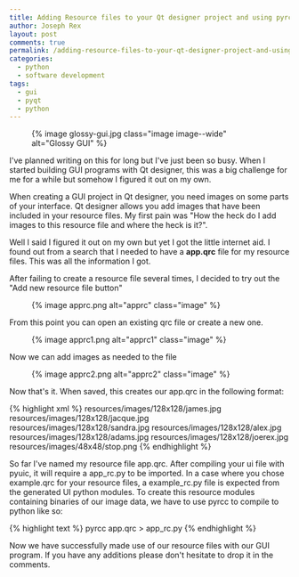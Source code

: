 ```yaml
---
title: Adding Resource files to your Qt designer project and using pyrcc with python
author: Joseph Rex
layout: post
comments: true
permalink: /adding-resource-files-to-your-qt-designer-project-and-using-pyrcc-with-python/
categories:
  - python
  - software development
tags:
  - gui
  - pyqt
  - python
---
```

<figure>
{% image glossy-gui.jpg class="image image--wide" alt="Glossy GUI" %}
</figure>

I've planned writing on this for long but I've just been so busy. When I started building GUI programs with Qt designer, this was a big challenge for me for a while but somehow I figured it out on my own.

When creating a GUI project in Qt designer, you need images on some parts of your interface. Qt designer allows you add images that have been included in your resource files. My first pain was "How the heck do I add images to this resource file and where the heck is it?".
<!--more-->

Well I said I figured it out on my own but yet I got the little internet aid. I found out from a search that I needed to have a **app.qrc** file for my resource files. This was all the information I got.

After failing to create a resource file several times, I decided to try out the "Add new resource file button"

<figure>
{% image apprc.png alt="apprc" class="image" %}
</figure>

From this point you can open an existing qrc file or create a new one.

<figure>
{% image apprc1.png alt="apprc1" class="image" %}
</figure>

Now we can add images as needed to the file

<figure>
{% image apprc2.png alt="apprc2" class="image" %}
</figure>

Now that's it. When saved, this creates our app.qrc in the following format:

{% highlight xml %}
<RCC>
  <qresource prefix="/images">
    <file>resources/images/128x128/james.jpg</file>
    <file>resources/images/128x128/jacque.jpg</file>
    <file>resources/images/128x128/sandra.jpg</file>
    <file>resources/images/128x128/alex.jpg</file>
    <file>resources/images/128x128/adams.jpg</file>
    <file>resources/images/128x128/joerex.jpg</file>
    <file>resources/images/48x48/stop.png</file>
  </qresource>
</RCC>
{% endhighlight %}

So far I've named my resource file app.qrc. After compiling your ui file with pyuic, it will require a app\_rc.py to be imported. In a case where you chose example.qrc for your resource files, a example\_rc.py file is expected from the generated UI python modules. To create this resource modules containing binaries of our image data, we have to use pyrcc to compile to python like so:

{% highlight text %}
pyrcc app.qrc > app_rc.py
{% endhighlight %}

Now we have successfully made use of our resource files with our GUI program. If you have any additions please don't hesitate to drop it in the comments.
